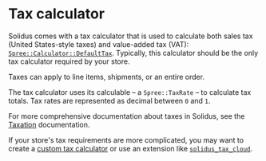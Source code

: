 # Tax calculator

Solidus comes with a tax calculator that is used to calculate both sales tax
(United States-style taxes) and value-added tax (VAT):
[`Spree::Calculator::DefaultTax`][default-tax-calculator]. Typically, this
calculator should be the only tax calculator required by your store.

Taxes can apply to line items, shipments, or an entire order.

The tax calculator uses its calculable – a `Spree::TaxRate` – to calculate tax
totals. Tax rates are represented as decimal between `0` and `1`.

For more comprehensive documentation about taxes in Solidus, see the
[Taxation][taxation] documentation.

If your store's tax requirements are more complicated, you may want to create a
[custom tax calculator][custom-tax-calculator] or use an extension like
[`solidus_tax_cloud`][solidus-tax-cloud].

[custom-tax-calculator]: ../taxation/custom-tax-calculators.md
[default-tax-calculator]: https://github.com/solidusio/solidus/blob/master/core/app/models/spree/calculator/default_tax.rb
[solidus-tax-cloud]: https://github.com/solidusio-contrib/solidus_tax_cloud 
[taxation]: ../taxation/overview.md

